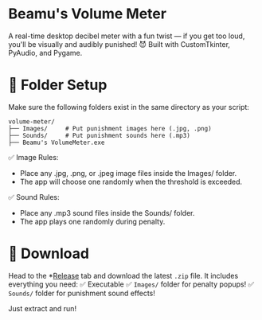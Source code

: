 # Beamu's Volume Meter
A real-time desktop decibel meter with a fun twist — if you get too loud, you'll be visually and audibly punished! 😈
Built with CustomTkinter, PyAudio, and Pygame.

# 📁 Folder Setup
Make sure the following folders exist in the same directory as your script:
```
volume-meter/
├── Images/     # Put punishment images here (.jpg, .png)
├── Sounds/     # Put punishment sounds here (.mp3)
├── Beamu's VolumeMeter.exe
```

✅ Image Rules:
- Place any .jpg, .png, or .jpeg image files inside the Images/ folder.
- The app will choose one randomly when the threshold is exceeded.

✅ Sound Rules:
- Place any .mp3 sound files inside the Sounds/ folder.
- The app plays one randomly during penalty.

# 🎁 Download

Head to the *[Release](https://github.com/PreBeamu/Volume-Meter/releases/latest) tab and download the latest ``.zip`` file.
It includes everything you need:
✅ Executable
✅ ``Images/`` folder for penalty popups!
✅ ``Sounds/`` folder for punishment sound effects!

Just extract and run!
